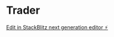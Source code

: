 # Trader

[Edit in StackBlitz next generation editor ⚡️](https://stackblitz.com/~/github.com/Abbesp/Trader)